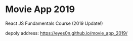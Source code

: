 # Movie App 2019

React JS Fundamentals Course (2019 Update!)

depoly address: https://eyes0n.github.io/movie_app_2019/